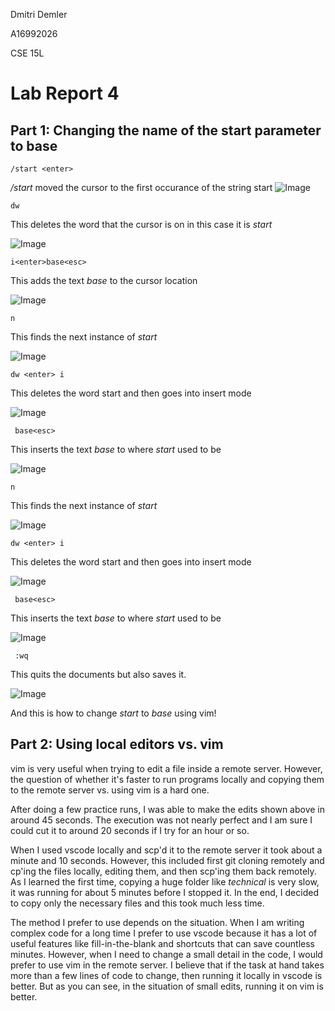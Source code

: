 Dmitri Demler
  
A16992026
  
CSE 15L
# Lab Report 4

## Part 1: Changing the name of the **start** parameter to **base**

````/start <enter>````

*/start* moved the cursor to the first occurance of the string start
![Image](https://dimapdemler.github.io/cse15l-lab-reports/images/labreport4image1.jpg)

````dw````

This deletes the word that the cursor is on in this case it is *start*

![Image](https://dimapdemler.github.io/cse15l-lab-reports/images/labreport4image2.jpg)

````i<enter>base<esc>````

This adds the text *base* to the cursor location

![Image](https://dimapdemler.github.io/cse15l-lab-reports/images/labreport4image3.jpg)


````n````

This finds the next instance of *start*

![Image](https://dimapdemler.github.io/cse15l-lab-reports/images/labreport4image4.jpg)


````dw <enter> i ````

This deletes the word start and then goes into insert mode

![Image](https://dimapdemler.github.io/cse15l-lab-reports/images/labreport4image5.jpg)

```` base<esc>````

This inserts the text *base* to where *start* used to be

![Image](https://dimapdemler.github.io/cse15l-lab-reports/images/labreport4image6.jpg)

````n````

This finds the next instance of *start*

![Image](https://dimapdemler.github.io/cse15l-lab-reports/images/labreport4image8.jpg)

````dw <enter> i ````

This deletes the word start and then goes into insert mode

![Image](https://dimapdemler.github.io/cse15l-lab-reports/images/labreport4image9.jpg)

```` base<esc>````

This inserts the text *base* to where *start* used to be

![Image](https://dimapdemler.github.io/cse15l-lab-reports/images/labreport4image10.jpg)

```` :wq````

This quits the documents but also saves it.

![Image](https://dimapdemler.github.io/cse15l-lab-reports/images/labreport4image7.jpg)

And this is how to change *start* to *base* using vim!



## Part 2: Using local editors vs. vim

vim is very useful when trying to edit a file inside a remote server. However, the question of whether it's faster to run programs locally and copying them to the remote server vs. using vim is a hard one. 

After doing a few practice runs, I was able to make the edits shown above in around 45 seconds. The execution was not nearly perfect and I am sure I could cut it to around 20 seconds if I try for an hour or so. 

When I used vscode locally and scp'd it to the remote server it took about a minute and 10 seconds. However, this included first git cloning remotely and cp'ing the files locally, editing them, and then scp'ing them back remotely. As I learned the first time, copying a huge folder like *technical* is very slow, it was running for about 5 minutes before I stopped it. In the end, I decided to copy only the necessary files and this took much less time. 

The method I prefer to use depends on the situation. When I am writing complex code for a long time I prefer to use vscode because it has a lot of useful features like fill-in-the-blank and shortcuts that can save countless minutes. However, when I need to change a small detail in the code, I would prefer to use vim in the remote server. I believe that if the task at hand takes more than a few lines of code to change, then running it locally in vscode is better. But as you can see, in the situation of small edits, running it on vim is better.

